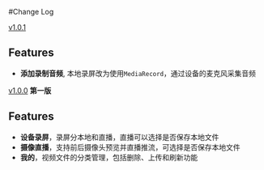 #Change Log

[v1.0.1](2017-1-5)
## Features
* **添加录制音频**, 本地录屏改为使用`MediaRecord`，通过设备的麦克风采集音频

[v1.0.0](2016-12-30)
**第一版**
## Features
* **设备录屏**，录屏分本地和直播，直播可以选择是否保存本地文件
* **摄像直播**，支持前后摄像头预览并直播推流，可选择是否保存本地文件
* **我的**，视频文件的分类管理，包括删除、上传和刷新功能